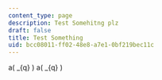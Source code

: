 ```yaml
---
content_type: page
description: Test Somehitng plz
draft: false
title: Test Something
uid: bcc08011-ff02-48e8-a7e1-0bf219bec11c
---
```

a\( _{q} \) a\( _{q} \)